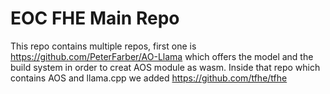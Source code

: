 # EOC FHE Main Repo

This repo contains multiple repos, first one is https://github.com/PeterFarber/AO-Llama which offers the model and the build system in order to creat AOS module as wasm.
Inside that repo which contains AOS and llama.cpp we added https://github.com/tfhe/tfhe
